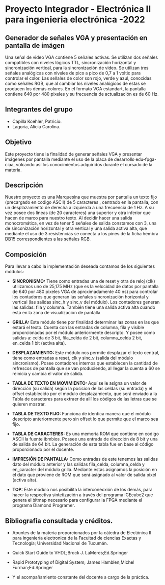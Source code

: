 # Proyecto Integrador - Electrónica II para ingenieria electrónica -2022

## Generador de señales VGA y presentación en pantalla de imágen
Una señal de video VGA contiene 5 señales activas. Se utilizan dos señales compatibles con niveles lógicos TTL, sincronización horizontal y sincronización vertical, para la sincronización de video. Se utilizan tres señales analógicas con niveles de pico a pico de 0,7 a 1 voltio para controlar el color. Las señales de color son rojo, verde y azul, conocidas como señales RGB, que al cambiar los niveles analógicos de estas se producen los demás colores.
En el formato VGA estandart, la pantalla contiene 640 por 480 pixeles y su frecuencia de actualización es de 60 Hz.  

## Integrantes del grupo
- Capilla Koehler, Patricio.
- Lagoria, Alicia Carolina.

## Objetivo
Este proyecto tiene la finalidad de generar señales VGA y presentar imágenes por pantalla mediante el uso de la placa de desarrollo edu-fpga-ciaa, volcando así los conocimientos adquiridos durante el cursado de la materia. 

## Descripción
Nuestro proyecto es una Marquesina que muestra por pantalla un texto fijo (precargado en codigo ASCII) de 5 caracteres , centrado en la pantalla, con un desplazamiento de derecha a izquierda a una frecuencia de 1 Hz. A su vez posee dos lineas (de 20 caracteres) una superior y otra inferior que hacen de marco para nuestro texto.
Al decidir hacer una salida monocromática, en vez de tener 5 señales de salida constamos con 3, una de sinconización horizontal y otra vertical y una salida activa alta, que mediante el uso de 3 resistencias se conecta a los pines de la ficha hembra DB15 correspondientes a las señales RGB.

## Composición
Para llevar a cabo la implementación deseada contamos de los siguientes  módulos:

- **SINCRONISMO:** Tiene como entradas una de reset y otra de reloj (clk) utilizamos uno de 25,175 MHz (que es la velocidad de datos por pantalla de 640 por 480 pixeles VGA de aproximadamente 40 ns) para controlar los contadores que generan las señales sincronización horizontal y vertical (las salidas sinc_h y sinc_v del módulo). Los contadores generan las salidas: fila y columna. También tiene una salida activa alta cuando está en la zona de visualización de pantalla.

- **GRILLA:** Este módulo tiene por finalidad determinar las zonas en las que estará el texto. Cuenta con las entradas de columna, fila y visible proporcionadas por el módulo anteriormente descripto. Y posee como salidas a: celda de 3 bit, fila_celda de 2 bit, columna_celda 2 bit, en_celda 1 bit (activa alta).

- **DESPLAZAMIENTO:** Este módulo nos permite desplazar el texto central, tiene como entradas a reset, clk y  sinc_v (salida del módulo sincronismo). Posee contadores internos que establecen la cantidad de refrescos de pantalla que se van produciendo, al llegar la cuenta a 60  se reinicia y cambia el valor de salida.

- **TABLA DE TEXTO EN MOVIMIENTO:** Aquí se le asigna un valor de dirección (su salida) según la posicion de las celdas (su entrada) y el offset establecido por el módulo desplazamiento, que será enviado a la Tabla de caracteres para extraer de allí los códigos de las letras que se quieren mostrar.

- **TABLA DE TEXTO FIJO:** Funciona de identica manera que el módulo descripto anteriormente pero sin offset lo que permite que el marco sea fijo.

- **TABLA DE CARACTERES:** Es una memoria ROM que contiene en codigo ASCII la fuente ibmbios. Possee una entrada de dirección de 8 bit y una de salida de 64 bit. La generación de esta tabla fue en base al código proporcionado por el docente.

- **IMPRESIÓN DE PANTALLA:** Como entradas de este tenemos las salidas dato del módulo anterior y las salidas fila_celda, columna_celda y en_caracter del módulo grilla. Mediante estas asignamos la posición en el dato que proviene de ROM que será asignado al valor de salida pixel (activa alta).

- **TOP:** Este módulo nos posibilita la interconecxión de los demás, para hacer la respectiva sintetización a través del programa iCEcube2 que genera el bitmap necesario para configurar la FPGA mediante el programa Diamond Programer.

## Bibliografía consultada y créditos.
- Apuntes de la materia proporcionados por la cátedra de Electónica II para ingeniería electronica de la Facultad de ciencias Exactas y Tecnología; Universidad Nacional de Tucumán.
- Quick Start Guide to VHDL;Brock J. LaMeres;Ed.Springer
- Rapid Prototyping of Digital System; James Hamblen,Michel Furman;Ed.Springer

- Y el acompañamiento constante del docente a cargo de la práctica.
